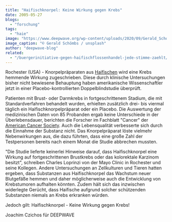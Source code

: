 ```yaml
---
title: "Haifischknorpel: Keine Wirkung gegen Krebs"
date: 2005-05-27
blogs: 
  - "forschung"
tags: 
  - "haie"
image: "https://www.deepwave.org/wp-content/uploads/2020/09/Gerald_Schoembs_Hai_Haifischknorpel_Keine_Wirkung_gegen_Krebs.jpg"
image_caption: "© Gerald Schömbs / unsplash"
author: "deepwave-blog"
related: 
  - "/buergerinitiative-gegen-haifischflossenhandel-jede-stimme-zaehlt/"
---
```


Rochester (USA) - Knorpelpräparaten aus [Haifischen](https://www.deepwave.org/buergerinitiative-gegen-haifischflossenhandel-jede-stimme-zaehlt/) wird eine Krebs hemmende Wirkung zugeschrieben. Diese durch klinische Untersuchungen bisher nicht bewiesene Behauptung haben amerikanische Wissenschaftler jetzt in einer Placebo-kontrollierten Doppelblindstudie überprüft.

Patienten mit Brust- oder Darmkrebs in fortgeschrittenem Stadium, die mit Standardverfahren behandelt wurden, erhielten zusätzlich drei- bis viermal täglich ein Haifischknorpelpräparat oder ein Placebo. Die Auswertung der medizinischen Daten von 85 Probanden ergab keine Unterschiede in der Überlebensdauer, berichten die Forscher im Fachblatt "Cancer" der [American Cancer Society](https://www.cancer.org/). Auch die Lebensqualität verbesserte sich durch die Einnahme der Substanz nicht. Das Knorpelpräparat löste vielmehr Nebenwirkungen aus, die dazu führten, dass eine große Zahl der Testpersonen bereits nach einem Monat die Studie abbrechen mussten.

"Die Studie lieferte keinerlei Hinweise darauf, dass Haifischknorpel eine Wirkung auf fortgeschrittenen Brustkrebs oder das kolorektale Karzinom besitzt", schreiben Charles Loprinzi von der Mayo Clinic in Rochester und seine Kollegen. Andere Untersuchungen an Zellkulturen und Tieren hatten ergeben, dass Substanzen aus Haifischknorpel das Wachstum neuer Blutgefäße hemmen und daher möglicherweise auch die Entwicklung von Krebstumoren aufhalten könnten. Zudem hält sich das inzwischen widerlegte Gerücht, dass Haifische aufgrund solcher schützenden Substanzen niemals an Krebs erkranken würden.

Jedoch gilt: Haifischknorpel - Keine Wirkung gegen Krebs!

Joachim Czichos für DEEPWAVE
